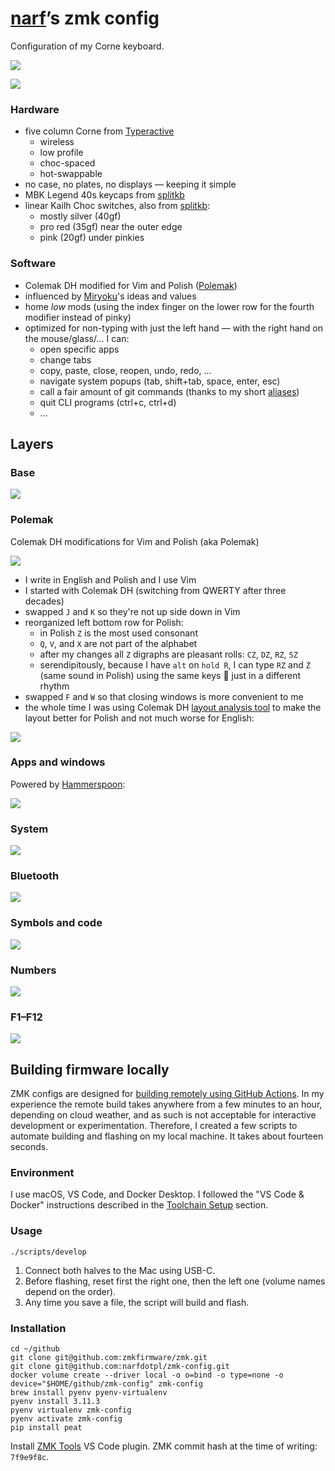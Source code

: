 # [narf][]’s zmk config

Configuration of my Corne keyboard.

![](images/photo.jpg)

![](images/switches.jpg)


### Hardware

- five column Corne from [Typeractive][]
  - wireless
  - low profile
  - choc-spaced
  - hot-swappable
- no case, no plates, no displays — keeping it simple
- MBK Legend 40s keycaps from [splitkb][]
- linear Kailh Choc switches, also from [splitkb][]:
  - mostly silver (40gf)
  - pro red (35gf) near the outer edge
  - pink (20gf) under pinkies


### Software

- Colemak DH modified for Vim and Polish ([Polemak][])
- influenced by [Miryoku][]'s ideas and values
- home _low_ mods (using the index finger on the lower row for the fourth modifier instead of pinky)
- optimized for non-typing with just the left hand — with the right hand on the mouse/glass/... I can:
  - open specific apps
  - change tabs
  - copy, paste, close, reopen, undo, redo, ...
  - navigate system popups (tab, shift+tab, space, enter, esc)
  - call a fair amount of git commands (thanks to my short [aliases][git config])
  - quit CLI programs (ctrl+c, ctrl+d)
  - ...


## Layers

### Base

![](images/layers/base.png)


### Polemak

Colemak DH modifications for Vim and Polish (aka Polemak)

![](images/layers/colemak-mods.png)

- I write in English and Polish and I use Vim
- I started with Colemak DH (switching from QWERTY after three decades)
- swapped `J` and `K` so they're not up side down in Vim
- reorganized left bottom row for Polish:
  - in Polish `Z` is the most used consonant
  - `Q`, `V`, and `X` are not part of the alphabet
  - after my changes all `Z` digraphs are pleasant rolls: `CZ`, `DZ`, `RZ`, `SZ`
  - serendipitously, because I have `alt` on `hold R`, I can type `RZ` and `Ż` (same sound in Polish) using the same keys 🤯 just in a different rhythm
- swapped `F` and `W` so that closing windows is more convenient to me
- the whole time I was using Colemak DH [layout analysis tool][analyze] to make the layout better for Polish and not much worse for English:

![](images/polemak.png)


### Apps and windows

Powered by [Hammerspoon][]:

![](images/layers/apps.png)


### System

![](images/layers/system.png)


### Bluetooth

![](images/layers/bluetooth.png)


### Symbols and code

![](images/layers/symbols.png)


### Numbers

![](images/layers/numbers.png)


### F1–F12

![](images/layers/f1-f12.png)


## Building firmware locally

ZMK configs are designed for [building remotely using GitHub Actions][User Setup]. In my experience the remote build takes anywhere from a few minutes to an hour, depending on cloud weather, and as such is not acceptable for interactive development or experimentation. Therefore, I created a few scripts to automate building and flashing on my local machine. It takes about fourteen seconds.


### Environment

I use macOS, VS Code, and Docker Desktop. I followed the "VS Code & Docker" instructions described in the [Toolchain Setup][] section.


### Usage

```
./scripts/develop
```

1. Connect both halves to the Mac using USB-C.
2. Before flashing, reset first the right one, then the left one (volume names depend on the order).
3. Any time you save a file, the script will build and flash.


### Installation

```
cd ~/github
git clone git@github.com:zmkfirmware/zmk.git
git clone git@github.com:narfdotpl/zmk-config.git
docker volume create --driver local -o o=bind -o type=none -o device="$HOME/github/zmk-config" zmk-config
brew install pyenv pyenv-virtualenv
pyenv install 3.11.3
pyenv virtualenv zmk-config
pyenv activate zmk-config
pip install peat
```

Install [ZMK Tools][] VS Code plugin. ZMK commit hash at the time of writing: `7f9e9f8c`.

  [narf]: http://narf.pl
  [Typeractive]: https://typeractive.xyz
  [splitkb]: https://splitkb.com/
  [Polemak]: #polemak
  [Miryoku]: https://github.com/manna-harbour/miryoku
  [git config]: https://github.com/narfdotpl/dotfiles/blob/master/home/.config/git/config
  [analyze]: https://colemakmods.github.io/mod-dh/analyze.html
  [Hammerspoon]: https://github.com/narfdotpl/dotfiles/blob/master/home/.hammerspoon/init.lua
  [User Setup]: https://zmk.dev/docs/user-setup
  [Toolchain Setup]: https://zmk.dev/docs/development/setup
  [ZMK Tools]: https://marketplace.visualstudio.com/items?itemName=spadin.zmk-tools
